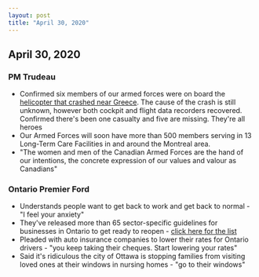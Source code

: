 ```yaml
---
layout: post
title: "April 30, 2020"
---
```


## April 30, 2020

### PM Trudeau

* Confirmed six members of our armed forces were on board the [helicopter that crashed near Greece](https://www.cbc.ca/news/canada/canadian-military-helicopter-missing-1.5550395). The cause of the crash is still unknown, however both cockpit and flight data recorders recovered. Confirmed there's been one casualty and five are missing. They're all heroes
* Our Armed Forces will soon have more than 500 members serving in 13 Long-Term Care Facilities in and around the Montreal area.
* "The women and men of the Canadian Armed Forces are the hand of our intentions, the concrete expression of our values and valour as Canadians"

### Ontario Premier Ford

* Understands people want to get back to work and get back to normal - "I feel your anxiety"
* They've released more than 65 sector-specific guidelines for businesses in Ontario to get ready to reopen - [click here for the list](https://news.ontario.ca/opo/en/2020/04/ontario-providing-employers-with-workplace-safety-guidelines.html)
* Pleaded with auto insurance companies to lower their rates for Ontario drivers - "you keep taking their cheques. Start lowering your rates"
* Said it's ridiculous the city of Ottawa is stopping families from visiting loved ones at their windows in nursing homes - "go to their windows"